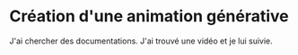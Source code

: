 # Création d'une animation générative
J'ai chercher des documentations. J'ai trouvé une vidéo et je lui suivie.
